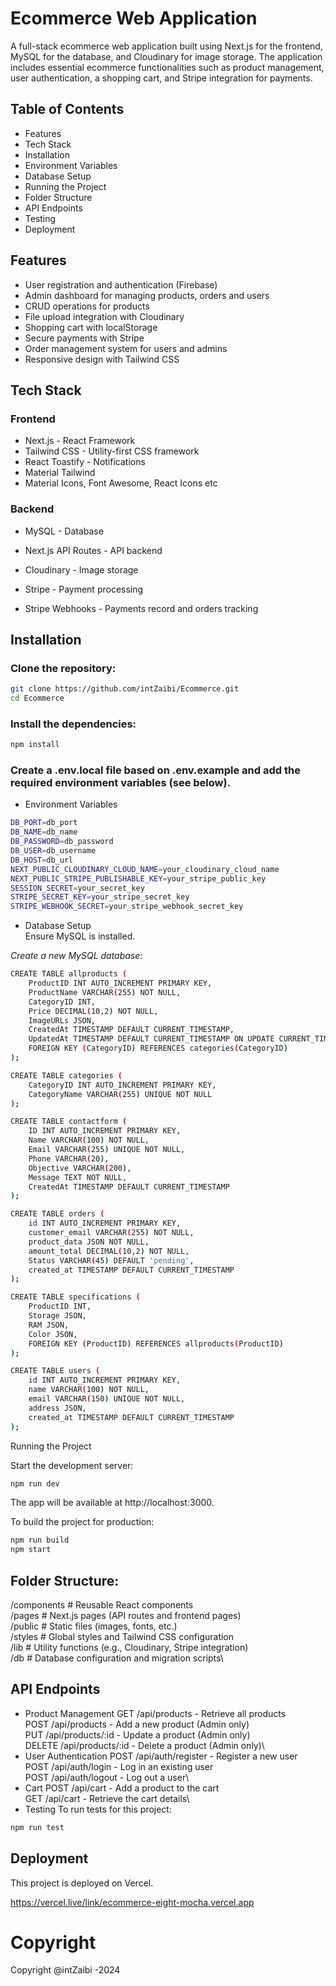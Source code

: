 # Ecommerce Web Application
A full-stack ecommerce web application built using Next.js for the frontend, MySQL for the database, and Cloudinary for image storage. The application includes essential ecommerce functionalities such as product management, user authentication, a shopping cart, and Stripe integration for payments.

## Table of Contents
- Features
- Tech Stack
- Installation
- Environment Variables
- Database Setup
- Running the Project
- Folder Structure
- API Endpoints
- Testing
- Deployment
## Features
- User registration and authentication (Firebase)
- Admin dashboard for managing products, orders and users
- CRUD operations for products
- File upload integration with Cloudinary
- Shopping cart with localStorage
- Secure payments with Stripe
- Order management system for users and admins
- Responsive design with Tailwind CSS
## Tech Stack
### Frontend

- Next.js - React Framework
- Tailwind CSS - Utility-first CSS framework
- React Toastify - Notifications
- Material Tailwind
- Material Icons, Font Awesome, React Icons etc 
### Backend

- MySQL - Database
- Next.js API Routes - API backend
- Cloudinary - Image storage

- Stripe - Payment processing
- Stripe Webhooks - Payments record and orders tracking
## Installation
### Clone the repository:

```bash
git clone https://github.com/intZaibi/Ecommerce.git
cd Ecommerce
```
### Install the dependencies:

```bash
npm install
```
### Create a .env.local file based on .env.example and add the required environment variables (see below).

- Environment Variables
``` bash
DB_PORT=db_port
DB_NAME=db_name
DB_PASSWORD=db_password
DB_USER=db_username
DB_HOST=db_url
NEXT_PUBLIC_CLOUDINARY_CLOUD_NAME=your_cloudinary_cloud_name
NEXT_PUBLIC_STRIPE_PUBLISHABLE_KEY=your_stripe_public_key
SESSION_SECRET=your_secret_key
STRIPE_SECRET_KEY=your_stripe_secret_key
STRIPE_WEBHOOK_SECRET=your_stripe_webhook_secret_key
```
- Database Setup\
Ensure MySQL is installed.

*Create a new MySQL database:*
```bash
CREATE TABLE allproducts (
    ProductID INT AUTO_INCREMENT PRIMARY KEY,
    ProductName VARCHAR(255) NOT NULL,
    CategoryID INT,
    Price DECIMAL(10,2) NOT NULL,
    ImageURLs JSON,
    CreatedAt TIMESTAMP DEFAULT CURRENT_TIMESTAMP,
    UpdatedAt TIMESTAMP DEFAULT CURRENT_TIMESTAMP ON UPDATE CURRENT_TIMESTAMP,
    FOREIGN KEY (CategoryID) REFERENCES categories(CategoryID)
);

CREATE TABLE categories (
    CategoryID INT AUTO_INCREMENT PRIMARY KEY,
    CategoryName VARCHAR(255) UNIQUE NOT NULL
);

CREATE TABLE contactform (
    ID INT AUTO_INCREMENT PRIMARY KEY,
    Name VARCHAR(100) NOT NULL,
    Email VARCHAR(255) UNIQUE NOT NULL,
    Phone VARCHAR(20),
    Objective VARCHAR(200),
    Message TEXT NOT NULL,
    CreatedAt TIMESTAMP DEFAULT CURRENT_TIMESTAMP
);

CREATE TABLE orders (
    id INT AUTO_INCREMENT PRIMARY KEY,
    customer_email VARCHAR(255) NOT NULL,
    product_data JSON NOT NULL,
    amount_total DECIMAL(10,2) NOT NULL,
    Status VARCHAR(45) DEFAULT 'pending',
    created_at TIMESTAMP DEFAULT CURRENT_TIMESTAMP
);

CREATE TABLE specifications (
    ProductID INT,
    Storage JSON,
    RAM JSON,
    Color JSON,
    FOREIGN KEY (ProductID) REFERENCES allproducts(ProductID)
);

CREATE TABLE users (
    id INT AUTO_INCREMENT PRIMARY KEY,
    name VARCHAR(100) NOT NULL,
    email VARCHAR(150) UNIQUE NOT NULL,
    address JSON,
    created_at TIMESTAMP DEFAULT CURRENT_TIMESTAMP
);

```

Running the Project

Start the development server:

```bash
npm run dev
```
The app will be available at http://localhost:3000.

To build the project for production:

```bash
npm run build
npm start
```
## Folder Structure:

/components      # Reusable React components\
/pages           # Next.js pages (API routes and frontend pages)\
/public          # Static files (images, fonts, etc.)\
/styles          # Global styles and Tailwind CSS configuration\
/lib             # Utility functions (e.g., Cloudinary, Stripe integration)\
/db              # Database configuration and migration scripts\
## API Endpoints
- Product Management
GET /api/products - Retrieve all products\
POST /api/products - Add a new product (Admin only)\
PUT /api/products/:id - Update a product (Admin only)\
DELETE /api/products/:id - Delete a product (Admin only)\
- User Authentication
POST /api/auth/register - Register a new user\
POST /api/auth/login - Log in an existing user\
POST /api/auth/logout - Log out a user\
- Cart
POST /api/cart - Add a product to the cart\
GET /api/cart - Retrieve the cart details\
- Testing
To run tests for this project:

```bash
npm run test
```
## Deployment

This project is deployed on Vercel.

https://vercel.live/link/ecommerce-eight-mocha.vercel.app

# Copyright

Copyright @intZaibi -2024
